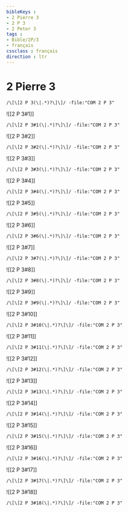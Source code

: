 ```yaml
---
bibleKeys : 
- 2 Pierre 3
- 2 P 3
- 2 Peter 3
tags : 
- Bible/2P/3
- français
cssclass : français
direction : ltr
---
```


# 2 Pierre 3

```query
/\[\[2 P 3(\|.*)?\]\]/ -file:"COM 2 P 3"
```



![[2 P 3#1]]

```query
/\[\[2 P 3#1(\|.*)?\]\]/ -file:"COM 2 P 3"
```

![[2 P 3#2]]

```query
/\[\[2 P 3#2(\|.*)?\]\]/ -file:"COM 2 P 3"
```

![[2 P 3#3]]

```query
/\[\[2 P 3#3(\|.*)?\]\]/ -file:"COM 2 P 3"
```

![[2 P 3#4]]

```query
/\[\[2 P 3#4(\|.*)?\]\]/ -file:"COM 2 P 3"
```

![[2 P 3#5]]

```query
/\[\[2 P 3#5(\|.*)?\]\]/ -file:"COM 2 P 3"
```

![[2 P 3#6]]

```query
/\[\[2 P 3#6(\|.*)?\]\]/ -file:"COM 2 P 3"
```

![[2 P 3#7]]

```query
/\[\[2 P 3#7(\|.*)?\]\]/ -file:"COM 2 P 3"
```

![[2 P 3#8]]

```query
/\[\[2 P 3#8(\|.*)?\]\]/ -file:"COM 2 P 3"
```

![[2 P 3#9]]

```query
/\[\[2 P 3#9(\|.*)?\]\]/ -file:"COM 2 P 3"
```

![[2 P 3#10]]

```query
/\[\[2 P 3#10(\|.*)?\]\]/ -file:"COM 2 P 3"
```

![[2 P 3#11]]

```query
/\[\[2 P 3#11(\|.*)?\]\]/ -file:"COM 2 P 3"
```

![[2 P 3#12]]

```query
/\[\[2 P 3#12(\|.*)?\]\]/ -file:"COM 2 P 3"
```

![[2 P 3#13]]

```query
/\[\[2 P 3#13(\|.*)?\]\]/ -file:"COM 2 P 3"
```

![[2 P 3#14]]

```query
/\[\[2 P 3#14(\|.*)?\]\]/ -file:"COM 2 P 3"
```

![[2 P 3#15]]

```query
/\[\[2 P 3#15(\|.*)?\]\]/ -file:"COM 2 P 3"
```

![[2 P 3#16]]

```query
/\[\[2 P 3#16(\|.*)?\]\]/ -file:"COM 2 P 3"
```

![[2 P 3#17]]

```query
/\[\[2 P 3#17(\|.*)?\]\]/ -file:"COM 2 P 3"
```

![[2 P 3#18]]

```query
/\[\[2 P 3#18(\|.*)?\]\]/ -file:"COM 2 P 3"
```

